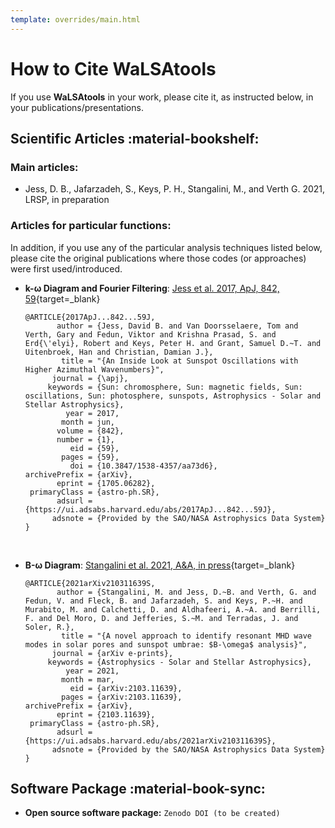 ```yaml
---
template: overrides/main.html
---
```


# How to Cite WaLSAtools

If you use **WaLSAtools** in your work, please cite it, as instructed below, in your publications/presentations.

## Scientific Articles :material-bookshelf:

### Main articles:

- Jess, D. B., Jafarzadeh, S., Keys, P. H., Stangalini, M., and Verth G. 2021, LRSP, in preparation

### Articles for particular functions:

In addition, if you use any of the particular analysis techniques listed below, please cite the original publications where those codes (or approaches) were first used/introduced.

- **k-&#969; Diagram and Fourier Filtering**: [Jess et al. 2017, ApJ, 842, 59][1]{target=_blank}
  ```
  @ARTICLE{2017ApJ...842...59J,
         author = {Jess, David B. and Van Doorsselaere, Tom and Verth, Gary and Fedun, Viktor and Krishna Prasad, S. and Erd{\'elyi}, Robert and Keys, Peter H. and Grant, Samuel D.~T. and Uitenbroek, Han and Christian, Damian J.},
          title = "{An Inside Look at Sunspot Oscillations with Higher Azimuthal Wavenumbers}",
        journal = {\apj},
       keywords = {Sun: chromosphere, Sun: magnetic fields, Sun: oscillations, Sun: photosphere, sunspots, Astrophysics - Solar and Stellar Astrophysics},
           year = 2017,
          month = jun,
         volume = {842},
         number = {1},
            eid = {59},
          pages = {59},
            doi = {10.3847/1538-4357/aa73d6},
  archivePrefix = {arXiv},
         eprint = {1705.06282},
   primaryClass = {astro-ph.SR},
         adsurl = {https://ui.adsabs.harvard.edu/abs/2017ApJ...842...59J},
        adsnote = {Provided by the SAO/NASA Astrophysics Data System}
  }
  ```
<br>

- **B-&#969; Diagram**: [Stangalini et al. 2021, A&A, in press][2]{target=_blank}
  ```
  @ARTICLE{2021arXiv210311639S,
         author = {Stangalini, M. and Jess, D.~B. and Verth, G. and Fedun, V. and Fleck, B. and Jafarzadeh, S. and Keys, P.~H. and Murabito, M. and Calchetti, D. and Aldhafeeri, A.~A. and Berrilli, F. and Del Moro, D. and Jefferies, S.~M. and Terradas, J. and Soler, R.},
          title = "{A novel approach to identify resonant MHD wave modes in solar pores and sunspot umbrae: $B-\omega$ analysis}",
        journal = {arXiv e-prints},
       keywords = {Astrophysics - Solar and Stellar Astrophysics},
           year = 2021,
          month = mar,
            eid = {arXiv:2103.11639},
          pages = {arXiv:2103.11639},
  archivePrefix = {arXiv},
         eprint = {2103.11639},
   primaryClass = {astro-ph.SR},
         adsurl = {https://ui.adsabs.harvard.edu/abs/2021arXiv210311639S},
        adsnote = {Provided by the SAO/NASA Astrophysics Data System}
  }
  ``` 

## Software Package :material-book-sync:

- **Open source software package:** `Zenodo DOI (to be created)`

  [1]: http://adsabs.harvard.edu/abs/2017ApJ...842...59J
  [2]: https://ui.adsabs.harvard.edu/abs/2021arXiv210311639S

<br>
